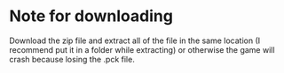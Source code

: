 # Note for downloading
Download the zip file and extract all of the file in the same location (I recommend put it in a folder while extracting) or otherwise the game will crash because losing the .pck file.
